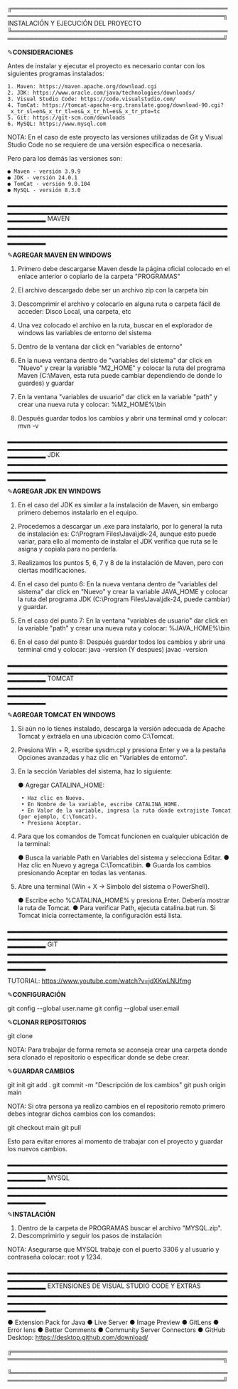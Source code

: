 ╔══════════════════════════════════════════════════════════════════════════════════════════════════╗
                                INSTALACIÓN Y EJECUCIÓN DEL PROYECTO
╚══════════════════════════════════════════════════════════════════════════════════════════════════╝

✎__________CONSIDERACIONES__________

Antes de instalar y ejecutar el proyecto es necesario contar con los siguientes programas instalados:
	
	1. Maven: https://maven.apache.org/download.cgi
	2. JDK: https://www.oracle.com/java/technologies/downloads/
	3. Visual Studio Code: https://code.visualstudio.com/
	4. TomCat: https://tomcat-apache-org.translate.goog/download-90.cgi?_x_tr_sl=en&_x_tr_tl=es&_x_tr_hl=es&_x_tr_pto=tc
	5. Git: https://git-scm.com/downloads
	6. MySQL: https://www.mysql.com

NOTA: En el caso de este proyecto las versiones utilizadas de Git y Visual Studio Code no se requiere de una versión especifica o necesaria.

Pero para los demás las versiones son:

	● Maven - versión 3.9.9
	● JDK - versión 24.0.1
	● TomCat - versión 9.0.104
	● MySQL - versión 8.3.0

▂▂▂▂▂▂▂▂▂▂▂▂▂▂▂▂▂▂▂▂▂▂▂▂▂▂▂▂▂▂▂▂▂▂▂▂▂▂▂▂▂▂▂▂▂▂▂▂▂▂▂▂▂▂▂▂▂▂▂▂▂▂▂▂▂▂▂▂▂▂▂▂▂▂▂▂▂▂▂▂▂▂▂▂▂▂▂▂▂▂▂▂▂▂▂▂▂▂▂▂
                                               MAVEN
▂▂▂▂▂▂▂▂▂▂▂▂▂▂▂▂▂▂▂▂▂▂▂▂▂▂▂▂▂▂▂▂▂▂▂▂▂▂▂▂▂▂▂▂▂▂▂▂▂▂▂▂▂▂▂▂▂▂▂▂▂▂▂▂▂▂▂▂▂▂▂▂▂▂▂▂▂▂▂▂▂▂▂▂▂▂▂▂▂▂▂▂▂▂▂▂▂▂▂▂

✎__________AGREGAR MAVEN EN WINDOWS__________

1. Primero debe descargarse Maven desde la página oficial colocado en el enlace anterior o copiarlo de la carpeta "PROGRAMAS"

2. El archivo descargado debe ser un archivo zip con la carpeta bin

3. Descomprimir el archivo y colocarlo en alguna ruta o carpeta fácil de acceder: Disco Local, una carpeta, etc

4. Una vez colocado el archivo en la ruta, buscar en el explorador de windows las variables de entorno del sistema

5. Dentro de la ventana dar click en "variables de entorno"

6. En la nueva ventana dentro de "variables del sistema" dar click en "Nuevo" y crear la variable "M2_HOME" y colocar la ruta del programa Maven (C:\Maven, esta ruta puede cambiar dependiendo de donde lo guardes) y guardar

7. En la ventana "variables de usuario" dar click en la variable "path" y crear una nueva ruta y colocar: %M2_HOME%\bin

8. Después guardar todos los cambios y abrir una terminal cmd y colocar: mvn -v



▂▂▂▂▂▂▂▂▂▂▂▂▂▂▂▂▂▂▂▂▂▂▂▂▂▂▂▂▂▂▂▂▂▂▂▂▂▂▂▂▂▂▂▂▂▂▂▂▂▂▂▂▂▂▂▂▂▂▂▂▂▂▂▂▂▂▂▂▂▂▂▂▂▂▂▂▂▂▂▂▂▂▂▂▂▂▂▂▂▂▂▂▂▂▂▂▂▂▂▂
                                                JDK
▂▂▂▂▂▂▂▂▂▂▂▂▂▂▂▂▂▂▂▂▂▂▂▂▂▂▂▂▂▂▂▂▂▂▂▂▂▂▂▂▂▂▂▂▂▂▂▂▂▂▂▂▂▂▂▂▂▂▂▂▂▂▂▂▂▂▂▂▂▂▂▂▂▂▂▂▂▂▂▂▂▂▂▂▂▂▂▂▂▂▂▂▂▂▂▂▂▂▂▂

✎__________AGREGAR JDK EN WINDOWS__________

1. En el caso del JDK es similar a la instalación de Maven, sin embargo primero debemos instalarlo en el equipo.

2. Procedemos a descargar un .exe para instalarlo, por lo general la ruta de instalación es: C:\Program Files\Java\jdk-24, aunque esto puede variar, para ello al momento de instalar el JDK verifica que ruta se le asigna y copiala para no perderla.

3. Realizamos los puntos 5, 6, 7 y 8 de la instalación de Maven, pero con ciertas modificaciones.

4. En el caso del punto 6: En la nueva ventana dentro de "variables del sistema" dar click en "Nuevo" y crear la variable JAVA_HOME y colocar la ruta del programa JDK (C:\Program Files\Java\jdk-24, puede cambiar) y guardar.

5. En el caso del punto 7: En la ventana "variables de usuario" dar click en la variable "path" y crear una nueva ruta y colocar: %JAVA_HOME%\bin

6. En el caso del punto 8: Después guardar todos los cambios y abrir una terminal cmd y colocar: java -version (Y despues) javac -version



▂▂▂▂▂▂▂▂▂▂▂▂▂▂▂▂▂▂▂▂▂▂▂▂▂▂▂▂▂▂▂▂▂▂▂▂▂▂▂▂▂▂▂▂▂▂▂▂▂▂▂▂▂▂▂▂▂▂▂▂▂▂▂▂▂▂▂▂▂▂▂▂▂▂▂▂▂▂▂▂▂▂▂▂▂▂▂▂▂▂▂▂▂▂▂▂▂▂▂▂
                                               TOMCAT
▂▂▂▂▂▂▂▂▂▂▂▂▂▂▂▂▂▂▂▂▂▂▂▂▂▂▂▂▂▂▂▂▂▂▂▂▂▂▂▂▂▂▂▂▂▂▂▂▂▂▂▂▂▂▂▂▂▂▂▂▂▂▂▂▂▂▂▂▂▂▂▂▂▂▂▂▂▂▂▂▂▂▂▂▂▂▂▂▂▂▂▂▂▂▂▂▂▂▂▂

✎__________AGREGAR TOMCAT EN WINDOWS__________

1. Si aún no lo tienes instalado, descarga la versión adecuada de Apache Tomcat y extráela en una ubicación como C:\Tomcat.

2. Presiona Win + R, escribe sysdm.cpl y presiona Enter y ve a la pestaña Opciones avanzadas y haz clic en "Variables de entorno".

3. En la sección Variables del sistema, haz lo siguiente:

	● Agregar CATALINA_HOME:
	
		• Haz clic en Nuevo.
		• En Nombre de la variable, escribe CATALINA_HOME.
		• En Valor de la variable, ingresa la ruta donde extrajiste Tomcat (por ejemplo, C:\Tomcat).
		• Presiona Aceptar.

4. Para que los comandos de Tomcat funcionen en cualquier ubicación de la terminal:

	● Busca la variable Path en Variables del sistema y selecciona Editar.
	● Haz clic en Nuevo y agrega C:\Tomcat\bin.
	● Guarda los cambios presionando Aceptar en todas las ventanas.

5. Abre una terminal (Win + X → Símbolo del sistema o PowerShell).

	● Escribe echo %CATALINA_HOME% y presiona Enter. Debería mostrar la ruta de Tomcat.
	● Para verificar Path, ejecuta catalina.bat run. Si Tomcat inicia correctamente, la configuración está lista.


▂▂▂▂▂▂▂▂▂▂▂▂▂▂▂▂▂▂▂▂▂▂▂▂▂▂▂▂▂▂▂▂▂▂▂▂▂▂▂▂▂▂▂▂▂▂▂▂▂▂▂▂▂▂▂▂▂▂▂▂▂▂▂▂▂▂▂▂▂▂▂▂▂▂▂▂▂▂▂▂▂▂▂▂▂▂▂▂▂▂▂▂▂▂▂▂▂▂▂▂
                                                GIT
▂▂▂▂▂▂▂▂▂▂▂▂▂▂▂▂▂▂▂▂▂▂▂▂▂▂▂▂▂▂▂▂▂▂▂▂▂▂▂▂▂▂▂▂▂▂▂▂▂▂▂▂▂▂▂▂▂▂▂▂▂▂▂▂▂▂▂▂▂▂▂▂▂▂▂▂▂▂▂▂▂▂▂▂▂▂▂▂▂▂▂▂▂▂▂▂▂▂▂▂

TUTORIAL: https://www.youtube.com/watch?v=jdXKwLNUfmg

✎__________CONFIGURACIÓN__________

git config --global user.name <NombreDeUsuario>
git config --global user.email <email>

✎__________CLONAR REPOSITORIOS__________

git clone <URL>

NOTA: Para trabajar de forma remota se aconseja crear una carpeta donde sera clonado el repositorio o especificar donde se debe crear.

✎__________GUARDAR CAMBIOS__________

git init
git add .
git commit -m "Descripción de los cambios"
git push origin main

NOTA: Si otra persona ya realizo cambios en el repositorio remoto primero debes integrar dichos cambios con los comandos:

git checkout main
git pull

Esto para evitar errores al momento de trabajar con el proyecto y guardar los nuevos cambios.


▂▂▂▂▂▂▂▂▂▂▂▂▂▂▂▂▂▂▂▂▂▂▂▂▂▂▂▂▂▂▂▂▂▂▂▂▂▂▂▂▂▂▂▂▂▂▂▂▂▂▂▂▂▂▂▂▂▂▂▂▂▂▂▂▂▂▂▂▂▂▂▂▂▂▂▂▂▂▂▂▂▂▂▂▂▂▂▂▂▂▂▂▂▂▂▂▂▂▂▂
											   MYSQL
▂▂▂▂▂▂▂▂▂▂▂▂▂▂▂▂▂▂▂▂▂▂▂▂▂▂▂▂▂▂▂▂▂▂▂▂▂▂▂▂▂▂▂▂▂▂▂▂▂▂▂▂▂▂▂▂▂▂▂▂▂▂▂▂▂▂▂▂▂▂▂▂▂▂▂▂▂▂▂▂▂▂▂▂▂▂▂▂▂▂▂▂▂▂▂▂▂▂▂▂

✎__________INSTALACIÓN__________

1. Dentro de la carpeta de PROGRAMAS buscar el archivo "MYSQL.zip".
2. Descomprimirlo  y seguir los pasos de instalación

NOTA: Asegurarse que MYSQL trabaje con el puerto 3306 y al usuario y contraseña colocar: root y 1234.

▂▂▂▂▂▂▂▂▂▂▂▂▂▂▂▂▂▂▂▂▂▂▂▂▂▂▂▂▂▂▂▂▂▂▂▂▂▂▂▂▂▂▂▂▂▂▂▂▂▂▂▂▂▂▂▂▂▂▂▂▂▂▂▂▂▂▂▂▂▂▂▂▂▂▂▂▂▂▂▂▂▂▂▂▂▂▂▂▂▂▂▂▂▂▂▂▂▂▂▂
							 EXTENSIONES DE VISUAL STUDIO CODE Y EXTRAS
▂▂▂▂▂▂▂▂▂▂▂▂▂▂▂▂▂▂▂▂▂▂▂▂▂▂▂▂▂▂▂▂▂▂▂▂▂▂▂▂▂▂▂▂▂▂▂▂▂▂▂▂▂▂▂▂▂▂▂▂▂▂▂▂▂▂▂▂▂▂▂▂▂▂▂▂▂▂▂▂▂▂▂▂▂▂▂▂▂▂▂▂▂▂▂▂▂▂▂▂

● Extension Pack for Java
● Live Server
● Image Preview
● GitLens
● Error lens
● Better Comments
● Community Server Connectors
● GitHub Desktop: https://desktop.github.com/download/

╔══════════════════════════════════════════════════════════════════════════════════════════════════╗

╚══════════════════════════════════════════════════════════════════════════════════════════════════╝